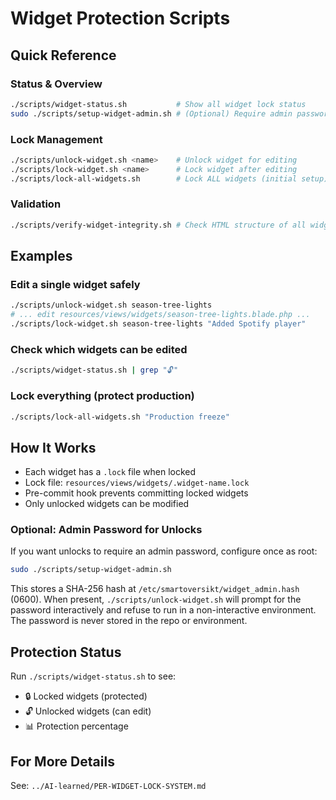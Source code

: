 # Widget Protection Scripts

## Quick Reference

### Status & Overview
```bash
./scripts/widget-status.sh           # Show all widget lock status
sudo ./scripts/setup-widget-admin.sh # (Optional) Require admin password for unlocks
```

### Lock Management
```bash
./scripts/unlock-widget.sh <name>    # Unlock widget for editing
./scripts/lock-widget.sh <name>      # Lock widget after editing
./scripts/lock-all-widgets.sh        # Lock ALL widgets (initial setup)
```

### Validation
```bash
./scripts/verify-widget-integrity.sh # Check HTML structure of all widgets
```

## Examples

### Edit a single widget safely
```bash
./scripts/unlock-widget.sh season-tree-lights
# ... edit resources/views/widgets/season-tree-lights.blade.php ...
./scripts/lock-widget.sh season-tree-lights "Added Spotify player"
```

### Check which widgets can be edited
```bash
./scripts/widget-status.sh | grep "🔓"
```

### Lock everything (protect production)
```bash
./scripts/lock-all-widgets.sh "Production freeze"
```

## How It Works

- Each widget has a `.lock` file when locked
- Lock file: `resources/views/widgets/.widget-name.lock`
- Pre-commit hook prevents committing locked widgets
- Only unlocked widgets can be modified

### Optional: Admin Password for Unlocks

If you want unlocks to require an admin password, configure once as root:

```bash
sudo ./scripts/setup-widget-admin.sh
```

This stores a SHA-256 hash at `/etc/smartoversikt/widget_admin.hash` (0600). When present, `./scripts/unlock-widget.sh` will prompt for the password interactively and refuse to run in a non-interactive environment. The password is never stored in the repo or environment.

## Protection Status

Run `./scripts/widget-status.sh` to see:
- 🔒 Locked widgets (protected)
- 🔓 Unlocked widgets (can edit)
- 📊 Protection percentage

## For More Details

See: `../AI-learned/PER-WIDGET-LOCK-SYSTEM.md`
